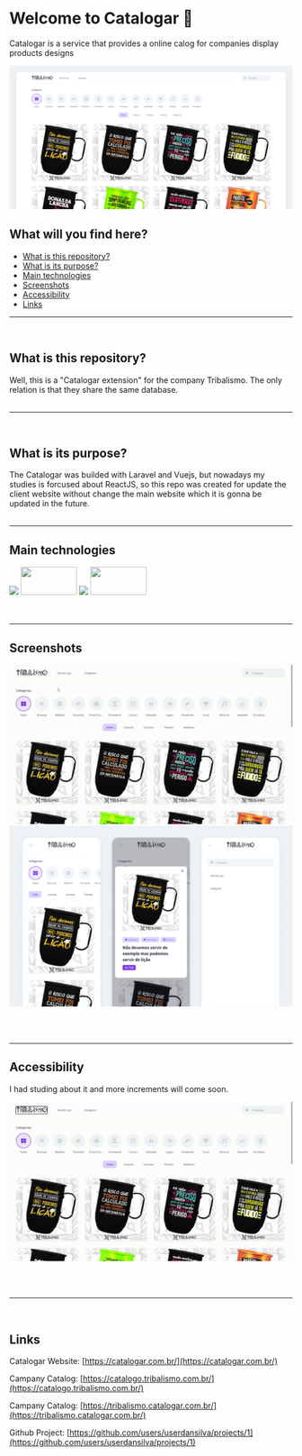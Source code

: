 # Welcome to Catalogar 👋

Catalogar is a service that provides a online calog for companies display products designs

![alt text](/public/images/readme/main.png)

## What will you find here?

- [What is this repository?](#what-is-this-repository)
- [What is its purpose?](#what-is-its-purpose)
- [Main technologies](#main-technologies)
- [Screenshots](#screenshots)
- [Accessibility](#accessibility)
- [Links](#links)
<hr/>

<br>

## What is this repository?

Well, this is a "Catalogar extension" for the company Tribalismo. The only relation is that they share the same database.<br><br><hr/><br>

## What is its purpose?

The Catalogar was builded with Laravel and Vuejs, but nowadays my studies is forcused about ReactJS, so this repo was created for update the client website without change the main website which it is gonna be updated in the future.<br><br><hr/>

## Main technologies

<div>
  <img src="https://cdn.jsdelivr.net/gh/devicons/devicon/icons/react/react-original.svg" height="50"/>
  <img src="https://cdn.jsdelivr.net/gh/devicons/devicon/icons/nextjs/nextjs-original-wordmark.svg" height="50" width="100"/>
  <img src="https://cdn.jsdelivr.net/gh/devicons/devicon/icons/typescript/typescript-original.svg" height="50"/>
  <img src="https://cdn.jsdelivr.net/gh/devicons/devicon/icons/tailwindcss/tailwindcss-original-wordmark.svg" height="50" width="100"/>
</div><br><br><hr/>

## Screenshots

![alt](/public/images/readme/demo.gif)
![alt](/public/images/readme/mobile.png)

<br><br><hr/>

## Accessibility

I had studing about it and more increments will come soon.

![alt](/public/images/readme/accessibility.gif)

<br><br><hr/><br>

## Links

Catalogar Website: [https://catalogar.com.br/](https://catalogar.com.br/)

Campany Catalog: [https://catalogo.tribalismo.com.br/](https://catalogo.tribalismo.com.br/)

Campany Catalog: [https://tribalismo.catalogar.com.br/](https://tribalismo.catalogar.com.br/)

Github Project: [https://github.com/users/userdansilva/projects/1](https://github.com/users/userdansilva/projects/1)
